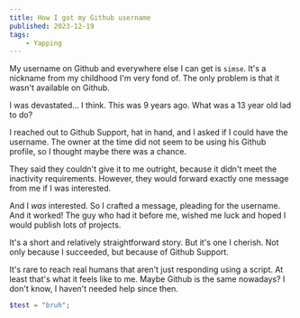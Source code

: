 ```yaml
---
title: How I got my Github username
published: 2023-12-19
tags: 
    - Yapping
---
```

My username on Github and everywhere else I can get is `simse`. It's a nickname from my childhood I'm very fond of. The only problem is that it wasn't available on Github.

I was devastated... I think. This was 9 years ago. What was a 13 year old lad to do?

I reached out to Github Support, hat in hand, and I asked if I could have the username. The owner at the time did not seem to be using his Github profile, so I thought maybe there was a chance.

They said they couldn't give it to me outright, because it didn't meet the inactivity requirements. However, they would forward exactly one message from me if I was interested.

And I _was_ interested. So I crafted a message, pleading for the username. And it worked! The guy who had it before me, wished me luck and hoped I would publish lots of projects.

It's a short and relatively straightforward story. But it's one I cherish. Not only because I succeeded, but because of Github Support.

It's rare to reach real humans that aren't just responding using a script. At least that's what it feels like to me. Maybe Github is the same nowadays? I don't know, I haven't needed help since then.

```php
$test = "bruh";
```